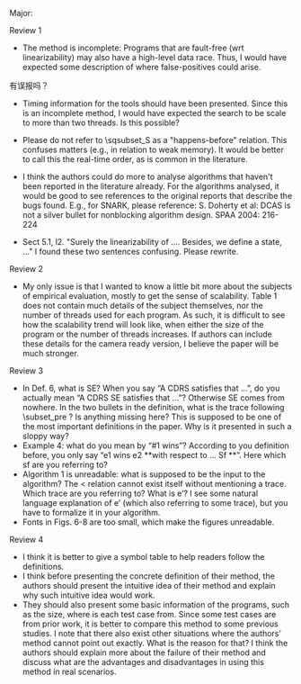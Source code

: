 Major:

Review 1
- The method is incomplete: Programs that are fault-free (wrt linearizability) may also have a high-level data race. Thus, I would have expected some description of where false-positives could arise.

有误报吗？

- Timing information for the tools should have been presented. Since this is an incomplete method, I would have expected the search to be scale to more than two threads. Is this possible?


- Please do not refer to \sqsubset_S as a "happens-before" relation. This confuses matters (e.g., in relation to weak memory). It would be better to call this the real-time order, as is common in the literature.


- I think the authors could do more to analyse algorithms that haven't been reported in the literature already. For the algorithms analysed, it would be good to see references to the original reports that describe the bugs found. E.g., for SNARK, please reference:
S. Doherty et al: DCAS is not a silver bullet for nonblocking algorithm design. SPAA 2004: 216-224

- Sect 5.1, l2. "Surely the linearizability of .... Besides, we define a state, ..." I found these two sentences confusing. Please rewrite.


Review 2

- My only issue is that I wanted to know a little bit more about the subjects of empirical evaluation, mostly to get the sense of scalability. Table 1 does not contain much details of the subject themselves, nor the number of threads used for each program. As such, it is difficult to see how the scalability trend will look like, when either the size of the program or the number of threads increases. If authors can include these details for the camera ready version, I believe the paper will be much stronger.

Review 3

- In Def. 6, what is SE? When you say “A CDRS satisfies that ...”, do you actually mean “A CDRS SE satisfies that ...”? Otherwise SE comes from nowhere. In the two bullets in the definition, what is the trace following \subset_pre ? Is anything missing here? This is supposed to be one of the most important definitions in the paper. Why is it presented in such a sloppy way?
- Example 4: what do you mean by “#1 wins”? According to you definition before, you only say “e1 wins e2 **with respect to ... Sf **”. Here which sf are you referring to?
- Algorithm 1 is unreadable: what is supposed to be the input to the algorithm? The < relation cannot exist itself without mentioning a trace.
Which trace are you referring to? What is e’? I see some natural language explanation of e’ (which also referring to some trace), but you have to formalize it in your algorithm.
- Fonts in Figs. 6-8 are too small, which make the figures unreadable.

Review 4

- I think it is better to give a symbol table to help readers follow the definitions.
- I think before presenting the concrete definition of their method, the authors should present the intuitive idea of their method and explain why such intuitive idea would work.
- They should also present some basic information of the programs, such as the size, where is each test case from. Since some test cases are from prior work, it is better to compare this method to some previous studies. I note that there also exist other situations where the authors’ method cannot point out exactly. What is the reason for that? I think the authors should explain more about the failure of their method and discuss what are the advantages and disadvantages in using this method in real scenarios.
